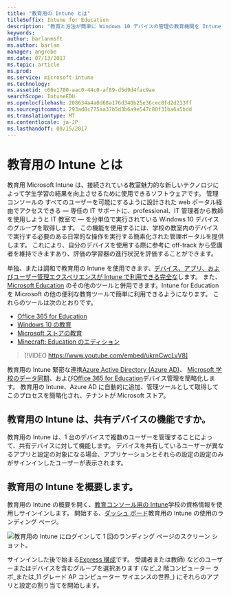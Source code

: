 ```yaml
---
title: "教育用の Intune とは"
titleSuffix: Intune for Education
description: "教育と方法が簡単に Windows 10 デバイスの管理の教育機関を Intune について説明します。"
keywords: 
author: barlanmsft
ms.author: barlan
manager: angrobe
ms.date: 07/13/2017
ms.topic: article
ms.prod: 
ms.service: microsoft-intune
ms.technology: 
ms.assetid: c66e1700-aac0-44c0-af89-d5d9d4fac9ae
searchScope: IntuneEDU
ms.openlocfilehash: 208634a4a0d68a176d340b25e36cec8fd2d233ff
ms.sourcegitcommit: 293ad8c775aa37b5d3b6a9e547c80f31ba6a5bdd
ms.translationtype: MT
ms.contentlocale: ja-JP
ms.lasthandoff: 08/15/2017
---
```

# <a name="what-is-intune-for-education"></a>教育用の Intune とは

教育用 Microsoft Intune は、接続されている教室魅力的な新しいテクノロジによって学生学習の結果を向上させるために使用できるソフトウェアです。 管理コンソールの すべてのユーザーを可能にするように設計された web ポータル経由でアクセスできる — 専任の IT サポートに、professional、IT 管理者から教師を使用しようと IT 教室で — を分単位で実行されている Windows 10 デバイスのグループを取得します。 この機能を使用するには、学校の教室内のデバイスで実行する必要のある日常的な操作を実行する簡素化された管理ポータルを提供します。 これにより、自分のデバイスを使用する際に参考に off-track から受講者を維持できますあり、評価の学習器の進行状況を評価することができます。

単独、または調和で教育用の Intune を使用できます、[デバイス、アプリ、およびユーザー管理エクスペリエンスが Intune で利用できる完全な](https://docs.microsoft.com/intune/understand-explore/introduction-to-microsoft-intune)します。 また、[Microsoft Education](https://docs.microsoft.com/education/#pivot=itpro) のその他のツールと併用できます。Intune for Education を Microsoft の他の便利な教育ツールで簡単に利用できるようになります。 これらのツールは次のとおりです。

- [Office 365 for Education](https://support.office.com/article/Set-up-Office-365-for-business-6a3a29a0-e616-4713-99d1-15eda62d04fa)
- [Windows 10 の教育](https://docs.microsoft.com/education/windows)
- [Microsoft ストアの教育](https://docs.microsoft.com/microsoft-store/index?toc=/microsoft-store/education/toc.json)
- [Minecraft: Education のエディション](https://docs.microsoft.com/education/windows/school-get-minecraft)

> [!VIDEO https://www.youtube.com/embed/ukrnCwcLvV8]

教育用の Intune 緊密な連携[Azure Active Directory (Azure AD)](https://docs.microsoft.com/azure/active-directory/active-directory-administer)、 [Microsoft 学校のデータ同期](https://sds.microsoft.com)、および[Office 365 for Education](https://support.office.com/article/Get-started-with-Office-365-Education-AB02ABE5-A1EE-458C-B749-5B44416CCF14)デバイス管理を簡略化します。 教育用の Intune、Azure AD に自動的に追加、管理ツールとして取得してこのプロセスを簡略化され、テナントが Microsoft ストア。

## <a name="will-intune-for-education-work-for-shared-devices"></a>教育用の Intune は、共有デバイスの機能ですか。
教育用の Intune は、1 台のデバイスで複数のユーザーを管理することによって、共有デバイスに対して機能します。 デバイスを共有しているユーザーが異なるアプリと設定の対象になる場合、アプリケーションとそれらの設定の設定のみがサインインしたユーザーが表示されます。

## <a name="get-started-with-intune-for-education"></a>教育用の Intune を概要します。
教育用の Intune の概要を開く、[教育コンソール用の Intune](https://intuneeducation.portal.azure.com)学校の資格情報を使用しサインインします。 開始する、[ダッシュ ボード](how-do-i-customize-my-dashboard.md)教育用の Intune の使用のランディング ページ。

![教育用の Intune にログインして 1 回のランディング ページのスクリーン ショット。](./media/dashboard-001-landing-page.png)

サインインした後で始まる[Express 構成](what-is-express-configuration.md)です。 受講者または教師) などのユーザーまたはデバイスを含むグループを選択あります (など_2 階コンピューター ラボ_または_11 グレード AP コンピューター サイエンスの世界_) にそれらのアプリと設定の割り当てを開始します。
